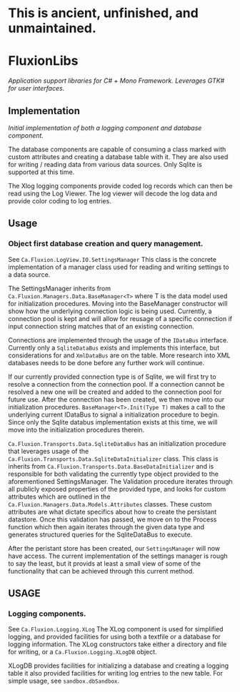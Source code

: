 # This is ancient, unfinished, and unmaintained.

# FluxionLibs 
*Application support libraries for C# + Mono Framework.  Leverages GTK# for user interfaces.*

## Implementation
*Initial implementation of both a logging component and database component.*

The database components are capable of consuming a class marked with custom attributes and creating a database table with it. They are also used for writing / reading data from various data sources.  Only Sqlite is supported at this time.

The Xlog logging components provide coded log records which can then be read using the Log Viewer.  The log viewer will decode the log data and provide color coding to log entries.

## Usage
### Object first database creation and query management.

See `Ca.Fluxion.LogView.IO.SettingsManager`
This class is the concrete implementation of a manager class used for reading and writing settings to a data source.

The SettingsManager inherits from `Ca.Fluxion.Managers.Data.BaseManager<T>` where T is the data model used for initialization procedures.  Moving into the BaseManager constructor will show how the underlying connection logic is being used.  Currently, a connection pool is kept and will allow for reusage of a specific connection if input connection string matches that of an existing connection.

Connections are implemented through the usage of the `IDataBus` interface.  Currently only a `SqliteDataBus` exists and implements this interface, but considerations for and `XmlDataBus` are on the table.  More research into XML databases needs to be done before any further work will continue.

If our currently provided connection type is of Sqlite, we will first try to resolve a connection from the connection pool.  If a connection cannot be resolved a new one will be created and added to the connection pool for future use.  After the connection has been created, we then move into our initialization procedures.  `BaseManager<T>.Init(Type T)` makes a call to the underlying current IDataBus to signal a initialization procedure to begin.  Since only the Sqlite databus implementation exists at this time, we will move into the initialization procedures therein.

`Ca.Fluxion.Transports.Data.SqliteDataBus` has an initialization procedure that leverages usage of the `Ca.Fluxion.Transports.Data.SqliteDataInitializer` class.  This class is inherits from `Ca.Fluxion.Transports.Data.BaseDataInitializer` and is responsible for both validating the currently type object provided to the aforementioned SettingsManager.  The Validation procedure iterates through all publicly exposed properties of the provided type, and looks for custom attributes which are outlined in the `Ca.Fluxion.Managers.Data.Models.Attributes` classes.  These custom attributes are what dictate specifics about how to create the persistant datastore.  Once this validation has passed, we move on to the Process function which then again iterates through the given data type and generates structured queries for the SqliteDataBus to execute.

After the peristant store has been created, our `SettingsManager` will now have access.  The current implementation of the settings manager is rough to say the least, but it provids at least a small view of some of the functionality that can be achieved through this current method.

## USAGE
### Logging components.

See `Ca.Fluxion.Logging.XLog`
The XLog component is used for simplified logging, and provided facilities for using both a textfile or a database for logging information.  The XLog constructors take either a directory and file for writing, or a `Ca.Fluxion.Logging.XLogDB` object.

XLogDB provides facilities for initializing a database and creating a logging table it also provided facilities for writing log entries to the new table.  For simple usage, see `sandbox.dbSandbox`.
